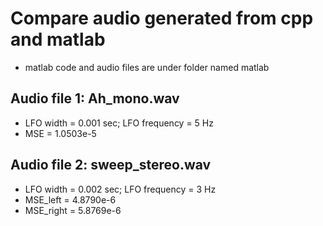 # Compare audio generated from cpp and matlab
- matlab code and audio files are under folder named matlab

## Audio file 1: Ah_mono.wav
- LFO width = 0.001 sec; LFO frequency = 5 Hz
- MSE = 1.0503e-5

## Audio file 2: sweep_stereo.wav
- LFO width = 0.002 sec; LFO frequency = 3 Hz
- MSE_left = 4.8790e-6
- MSE_right = 5.8769e-6